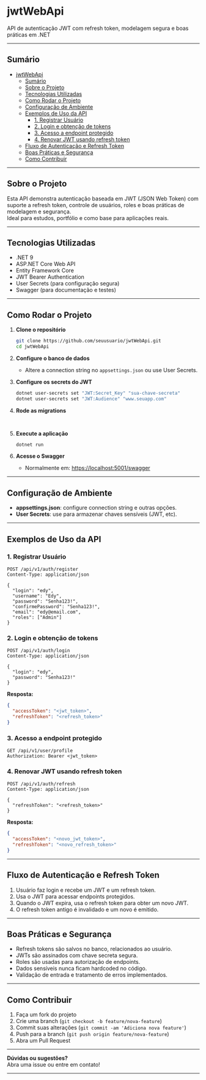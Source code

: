 # jwtWebApi

API de autenticação JWT com refresh token, modelagem segura e boas práticas em .NET

---

## Sumário

- [jwtWebApi](#jwtwebapi)
  - [Sumário](#sumário)
  - [Sobre o Projeto](#sobre-o-projeto)
  - [Tecnologias Utilizadas](#tecnologias-utilizadas)
  - [Como Rodar o Projeto](#como-rodar-o-projeto)
  - [Configuração de Ambiente](#configuração-de-ambiente)
  - [Exemplos de Uso da API](#exemplos-de-uso-da-api)
    - [1. Registrar Usuário](#1-registrar-usuário)
    - [2. Login e obtenção de tokens](#2-login-e-obtenção-de-tokens)
    - [3. Acesso a endpoint protegido](#3-acesso-a-endpoint-protegido)
    - [4. Renovar JWT usando refresh token](#4-renovar-jwt-usando-refresh-token)
  - [Fluxo de Autenticação e Refresh Token](#fluxo-de-autenticação-e-refresh-token)
  - [Boas Práticas e Segurança](#boas-práticas-e-segurança)
  - [Como Contribuir](#como-contribuir)

---

## Sobre o Projeto

Esta API demonstra autenticação baseada em JWT (JSON Web Token) com suporte a refresh token, controle de usuários, roles e boas práticas de modelagem e segurança.  
Ideal para estudos, portfólio e como base para aplicações reais.

---

## Tecnologias Utilizadas

- .NET 9
- ASP.NET Core Web API
- Entity Framework Core
- JWT Bearer Authentication
- User Secrets (para configuração segura)
- Swagger (para documentação e testes)

---

## Como Rodar o Projeto

1. **Clone o repositório**
   ```sh
   git clone https://github.com/seuusuario/jwtWebApi.git
   cd jwtWebApi
   ```

2. **Configure o banco de dados**
   - Altere a connection string no `appsettings.json` ou use User Secrets.

3. **Configure os secrets do JWT**
   ```sh
   dotnet user-secrets set "JWT:Secret_Key" "sua-chave-secreta"
   dotnet user-secrets set "JWT:Audience" "www.seuapp.com"
   ```

4. **Rode as migrations**
   ```sh
    
   ```

5. **Execute a aplicação**
   ```sh
   dotnet run
   ```

6. **Acesse o Swagger**
   - Normalmente em: [https://localhost:5001/swagger](https://localhost:5001/swagger)

---

## Configuração de Ambiente

- **appsettings.json**: configure connection string e outras opções.
- **User Secrets**: use para armazenar chaves sensíveis (JWT, etc).

---

## Exemplos de Uso da API

### 1. Registrar Usuário

```http
POST /api/v1/auth/register
Content-Type: application/json

{
  "login": "edy",
  "username": "Edy",
  "password": "Senha123!",
  "confirmePassword": "Senha123!",
  "email": "edy@email.com",
  "roles": ["Admin"]
}
```

### 2. Login e obtenção de tokens

```http
POST /api/v1/auth/login
Content-Type: application/json

{
  "login": "edy",
  "password": "Senha123!"
}
```
**Resposta:**
```json
{
  "accessToken": "<jwt_token>",
  "refreshToken": "<refresh_token>"
}
```

### 3. Acesso a endpoint protegido

```http
GET /api/v1/user/profile
Authorization: Bearer <jwt_token>
```

### 4. Renovar JWT usando refresh token

```http
POST /api/v1/auth/refresh
Content-Type: application/json

{
  "refreshToken": "<refresh_token>"
}
```
**Resposta:**
```json
{
  "accessToken": "<novo_jwt_token>",
  "refreshToken": "<novo_refresh_token>"
}
```

---

## Fluxo de Autenticação e Refresh Token

1. Usuário faz login e recebe um JWT e um refresh token.
2. Usa o JWT para acessar endpoints protegidos.
3. Quando o JWT expira, usa o refresh token para obter um novo JWT.
4. O refresh token antigo é invalidado e um novo é emitido.

---

## Boas Práticas e Segurança

- Refresh tokens são salvos no banco, relacionados ao usuário.
- JWTs são assinados com chave secreta segura.
- Roles são usadas para autorização de endpoints.
- Dados sensíveis nunca ficam hardcoded no código.
- Validação de entrada e tratamento de erros implementados.

---

## Como Contribuir

1. Faça um fork do projeto
2. Crie uma branch (`git checkout -b feature/nova-feature`)
3. Commit suas alterações (`git commit -am 'Adiciona nova feature'`)
4. Push para a branch (`git push origin feature/nova-feature`)
5. Abra um Pull Request

---

**Dúvidas ou sugestões?**  
Abra uma issue ou entre em contato!

---